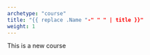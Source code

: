 ```yaml
---
archetype: "course"
title: "{{ replace .Name "-" " " | title }}"
weight: 1
---
```


This is a new course